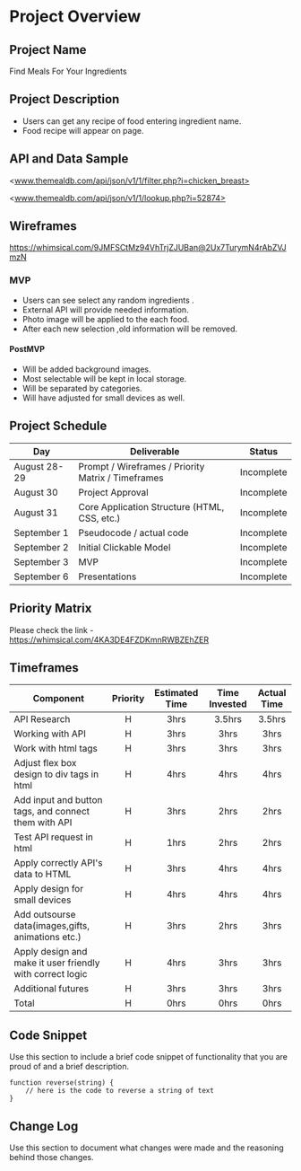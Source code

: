 # Project Overview

## Project Name

Find Meals For Your Ingredients

## Project Description

- Users can get any recipe of food entering ingredient name.
- Food recipe will appear on page.

## API and Data Sample

<www.themealdb.com/api/json/v1/1/filter.php?i=chicken_breast>

<www.themealdb.com/api/json/v1/1/lookup.php?i=52874>

## Wireframes

<https://whimsical.com/9JMFSCtMz94VhTrjZJUBan@2Ux7TurymN4rAbZVJmzN>

### MVP

- Users can see select any random ingredients .
- External API will provide needed information.
- Photo image will be applied to the each food.
- After each new selection ,old information will be removed.

#### PostMVP

- Will be added background images.
- Most selectable will be kept in local storage.
- Will be separated by categories.
- Will have adjusted for small devices as well.

## Project Schedule

| Day          | Deliverable                                        | Status     |
| ------------ | -------------------------------------------------- | ---------- |
| August 28-29 | Prompt / Wireframes / Priority Matrix / Timeframes | Incomplete |
| August 30    | Project Approval                                   | Incomplete |
| August 31    | Core Application Structure (HTML, CSS, etc.)       | Incomplete |
| September 1  | Pseudocode / actual code                           | Incomplete |
| September 2  | Initial Clickable Model                            | Incomplete |
| September 3  | MVP                                                | Incomplete |
| September 6  | Presentations                                      | Incomplete |

## Priority Matrix

Please check the link -
<https://whimsical.com/4KA3DE4FZDKmnRWBZEhZER>

## Timeframes

| Component                                                 | Priority | Estimated Time | Time Invested | Actual Time |
| --------------------------------------------------------- | :------: | :------------: | :-----------: | :---------: |
| API Research                                              |    H     |      3hrs      |    3.5hrs     |   3.5hrs    |
| Working with API                                          |    H     |      3hrs      |     3hrs      |    3hrs     |
| Work with html tags                                       |    H     |      3hrs      |     3hrs      |    3hrs     |
| Adjust flex box design to div tags in html                |    H     |      4hrs      |     4hrs      |    4hrs     |
| Add input and button tags, and connect them with API      |    H     |      3hrs      |     2hrs      |    2hrs     |
| Test API request in html                                  |    H     |      1hrs      |     2hrs      |    2hrs     |
| Apply correctly API's data to HTML                        |    H     |      3hrs      |     4hrs      |    4hrs     |
| Apply design for small devices                            |    H     |      4hrs      |     4hrs      |    4hrs     |
| Add outsourse data(images,gifts, animations etc.)         |    H     |      3hrs      |     2hrs      |    3hrs     |
| Apply design and make it user friendly with correct logic |    H     |      4hrs      |     3hrs      |    3hrs     |
| Additional futures                                        |    H     |      3hrs      |     3hrs      |    3hrs     |
| Total                                                     |    H     |      0hrs      |     0hrs      |    0hrs     |

## Code Snippet

Use this section to include a brief code snippet of functionality that you are proud of and a brief description.

```
function reverse(string) {
	// here is the code to reverse a string of text
}
```

## Change Log

Use this section to document what changes were made and the reasoning behind those changes.
